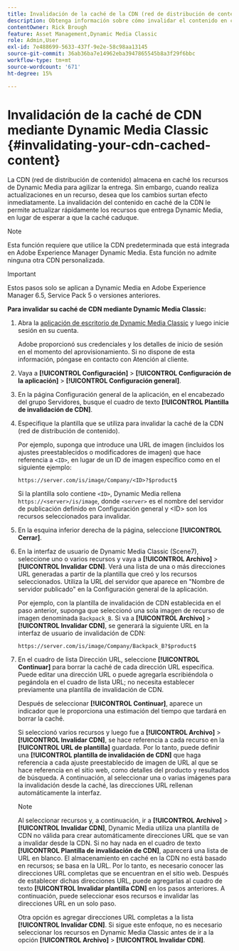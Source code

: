 ```yaml
---
title: Invalidación de la caché de la CDN (red de distribución de contenido) mediante Dynamic Media Classic
description: Obtenga información sobre cómo invalidar el contenido en caché de la CDN (red de distribución de contenido) para permitirle actualizar rápidamente los recursos que entrega Dynamic Media, en lugar de esperar a que la caché caduque.
contentOwner: Rick Brough
feature: Asset Management,Dynamic Media Classic
role: Admin,User
exl-id: 7e488699-5633-437f-9e2e-58c98aa13145
source-git-commit: 36ab36ba7e14962eba3947865545b8a3f29f6bbc
workflow-type: tm+mt
source-wordcount: '671'
ht-degree: 15%

---
```


# Invalidación de la caché de CDN mediante Dynamic Media Classic {#invalidating-your-cdn-cached-content}

La CDN (red de distribución de contenido) almacena en caché los recursos de Dynamic Media para agilizar la entrega. Sin embargo, cuando realiza actualizaciones en un recurso, desea que los cambios surtan efecto inmediatamente. La invalidación del contenido en caché de la CDN le permite actualizar rápidamente los recursos que entrega Dynamic Media, en lugar de esperar a que la caché caduque.

>[!NOTE]
>
>Esta función requiere que utilice la CDN predeterminada que está integrada en Adobe Experience Manager Dynamic Media. Esta función no admite ninguna otra CDN personalizada.

>[!IMPORTANT]
>
>Estos pasos solo se aplican a Dynamic Media en Adobe Experience Manager 6.5, Service Pack 5 o versiones anteriores. <!-- If you are using Dynamic Media in AEM as a Cloud Service, [use the new steps found here](/help/assets/invalidate-cdn-cache-dynamic-media.md). -->

<!-- REMOVED MARCH 28, 2022 BECAUSE OF 404; NO REDIRECT WAS PUT IN PLACE BY SUPPORT See also [Cache overview in Dynamic Media Classic](https://helpx.adobe.com/experience-manager/scene7/kb/base/caching-questions/scene7-caching-overview.html). -->

**Para invalidar su caché de CDN mediante Dynamic Media Classic:**

1. Abra la [aplicación de escritorio de Dynamic Media Classic](https://experienceleague.adobe.com/docs/dynamic-media-classic/using/getting-started/signing-out.html?lang=es#getting-started) y luego inicie sesión en su cuenta.

   Adobe proporcionó sus credenciales y los detalles de inicio de sesión en el momento del aprovisionamiento. Si no dispone de esta información, póngase en contacto con Atención al cliente.

1. Vaya a **[!UICONTROL Configuración]** > **[!UICONTROL Configuración de la aplicación]** > **[!UICONTROL Configuración general]**.
1. En la página Configuración general de la aplicación, en el encabezado del grupo Servidores, busque el cuadro de texto **[!UICONTROL Plantilla de invalidación de CDN]**.

1. Especifique la plantilla que se utiliza para invalidar la caché de la CDN (red de distribución de contenido).

   Por ejemplo, suponga que introduce una URL de imagen (incluidos los ajustes preestablecidos o modificadores de imagen) que hace referencia a `<ID>`, en lugar de un ID de imagen específico como en el siguiente ejemplo:

   `https://server.com/is/image/Company/<ID>?$product$`

   Si la plantilla solo contiene `<ID>`, Dynamic Media rellena `https://<server>/is/image`, donde `<server>` es el nombre del servidor de publicación definido en Configuración general y &lt;ID> son los recursos seleccionados para invalidar.

1. En la esquina inferior derecha de la página, seleccione **[!UICONTROL Cerrar]**.
1. En la interfaz de usuario de Dynamic Media Classic (Scene7), seleccione uno o varios recursos y vaya a **[!UICONTROL Archivo]** > **[!UICONTROL Invalidar CDN]**. Verá una lista de una o más direcciones URL generadas a partir de la plantilla que creó y los recursos seleccionados. Utiliza la URL del servidor que aparece en &quot;Nombre de servidor publicado&quot; en la Configuración general de la aplicación.

   Por ejemplo, con la plantilla de invalidación de CDN establecida en el paso anterior, suponga que seleccionó una sola imagen de recurso de imagen denominada `Backpack_B`. Si va a **[!UICONTROL Archivo]** > **[!UICONTROL Invalidar CDN]**, se generará la siguiente URL en la interfaz de usuario de invalidación de CDN:

   `https://server.com/is/image/Company/Backpack_B?$product$`

1. En el cuadro de lista Dirección URL, seleccione **[!UICONTROL Continuar]** para borrar la caché de cada dirección URL específica. Puede editar una dirección URL o puede agregarla escribiéndola o pegándola en el cuadro de lista URL; no necesita establecer previamente una plantilla de invalidación de CDN.

   Después de seleccionar **[!UICONTROL Continuar]**, aparece un indicador que le proporciona una estimación del tiempo que tardará en borrar la caché.

   Si seleccionó varios recursos y luego fue a **[!UICONTROL Archivo]** > **[!UICONTROL Invalidar CDN]**, se hace referencia a cada recurso en la **[!UICONTROL URL de plantilla]** guardada. Por lo tanto, puede definir una **[!UICONTROL plantilla de invalidación de CDN]** que haga referencia a cada ajuste preestablecido de imagen de URL al que se hace referencia en el sitio web, como detalles del producto y resultados de búsqueda. A continuación, al seleccionar una o varias imágenes para la invalidación desde la caché, las direcciones URL rellenan automáticamente la interfaz.

   >[!NOTE]
   >
   >Al seleccionar recursos y, a continuación, ir a **[!UICONTROL Archivo]** > **[!UICONTROL Invalidar CDN]**, Dynamic Media utiliza una plantilla de CDN no válida para crear automáticamente direcciones URL que se van a invalidar desde la CDN. Si no hay nada en el cuadro de texto **[!UICONTROL Plantilla de invalidación de CDN]**, aparecerá una lista de URL en blanco. El almacenamiento en caché en la CDN no está basado en recursos; se basa en la URL. Por lo tanto, es necesario conocer las direcciones URL completas que se encuentran en el sitio web. Después de establecer dichas direcciones URL, puede agregarlas al cuadro de texto **[!UICONTROL Invalidar plantilla CDN]** en los pasos anteriores. A continuación, puede seleccionar esos recursos e invalidar las direcciones URL en un solo paso.
   >
   >Otra opción es agregar direcciones URL completas a la lista **[!UICONTROL Invalidar CDN]**. Si sigue este enfoque, no es necesario seleccionar los recursos en Dynamic Media Classic antes de ir a la opción **[!UICONTROL Archivo]** > **[!UICONTROL Invalidar CDN]**.
